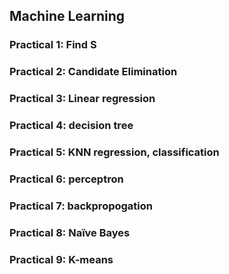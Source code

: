 ## Machine Learning

### Practical 1: Find S
### Practical 2: Candidate Elimination
### Practical 3: Linear regression
### Practical 4: decision tree
### Practical 5: KNN regression, classification 
### Practical 6: perceptron 
### Practical 7: backpropogation 
### Practical 8: Naïve Bayes
### Practical 9: K-means